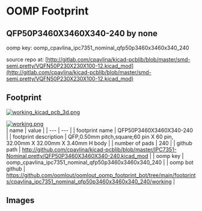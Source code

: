 # OOMP Footprint  
## QFP50P3460X3460X340-240  by none  
  
oomp key: oomp_cpavlina_ipc7351_nominal_qfp50p3460x3460x340_240  
  
source repo at: [http://gitlab.com/cpavlina/kicad-pcblib/blob/master/smd-semi.pretty/VQFN50P230X230X100-12.kicad_mod](http://gitlab.com/cpavlina/kicad-pcblib/blob/master/smd-semi.pretty/VQFN50P230X230X100-12.kicad_mod)  
## Footprint  
  
[![working_kicad_pcb_3d.png](working_kicad_pcb_3d_600.png)](working_kicad_pcb_3d.png)  
  
[![working.png](working_600.png)](working.png)  
| name | value | 
| --- | --- | 
| footprint name | QFP50P3460X3460X340-240 | 
| footprint description | QFP,0.50mm pitch,square;60 pin X 60 pin, 32.00mm X 32.00mm X 3.40mm H body | 
| number of pads | 240 | 
| github path | http://github.com/cpavlina/kicad-pcblib/blob/master/IPC7351-Nominal.pretty/QFP50P3460X3460X340-240.kicad_mod | 
| oomp key | oomp_cpavlina_ipc7351_nominal_qfp50p3460x3460x340_240 | 
| oomp bot github | https://github.com/oomlout/oomlout_oomp_footprint_bot/tree/main/footprints/cpavlina_ipc7351_nominal_qfp50p3460x3460x340_240/working | 
## Images  
